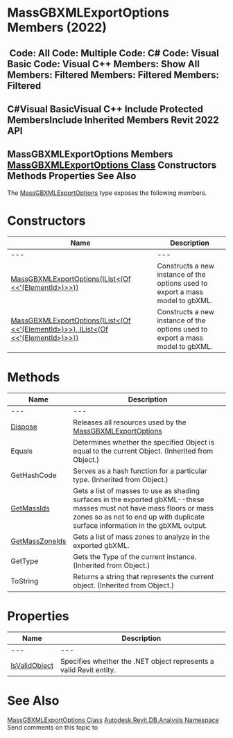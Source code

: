 # MassGBXMLExportOptions Members (2022)

﻿
 Code: All Code: Multiple Code: C# Code: Visual Basic Code: Visual C++  Members: Show All Members: Filtered Members: Filtered Members: Filtered   
---  
C#Visual BasicVisual C++
Include Protected MembersInclude Inherited Members
Revit 2022 API  
---  
MassGBXMLExportOptions Members  
[MassGBXMLExportOptions Class](ac0f3089-3aa2-7dbd-511f-07c4a491df19.md "MassGBXMLExportOptions Class") Constructors Methods Properties See Also  
---  
The [MassGBXMLExportOptions](ac0f3089-3aa2-7dbd-511f-07c4a491df19.md "MassGBXMLExportOptions Class") type exposes the following members.
# Constructors
| Name | Description |
| --- | --- |
| --- | --- | --- |
| [MassGBXMLExportOptions(IList<(Of <<'(ElementId>)>>))](29f36c01-22a2-13d4-c6b6-04978ff633b8.md "MassGBXMLExportOptions Constructor \(IList\(ElementId\)\)") | Constructs a new instance of the options used to export a mass model to gbXML. |
| [MassGBXMLExportOptions(IList<(Of <<'(ElementId>)>>), IList<(Of <<'(ElementId>)>>))](cc898b93-c934-c233-a091-7ad1e2f6e98f.md "MassGBXMLExportOptions Constructor \(IList\(ElementId\), IList\(ElementId\)\)") | Constructs a new instance of the options used to export a mass model to gbXML. |

# Methods
| Name | Description |
| --- | --- |
| --- | --- | --- |
| [Dispose](cdaab5f0-ef7c-f685-48a1-0a04009fc5d3.md "Dispose Method") | Releases all resources used by the [MassGBXMLExportOptions](ac0f3089-3aa2-7dbd-511f-07c4a491df19.md "MassGBXMLExportOptions Class") |
| Equals | Determines whether the specified Object is equal to the current Object. (Inherited from Object.) |
| GetHashCode | Serves as a hash function for a particular type.  (Inherited from Object.) |
| [GetMassIds](c3b38f22-e164-cce3-7f4e-7be90b46bbd7.md "GetMassIds Method") | Gets a list of masses to use as shading surfaces in the exported gbXML--these masses must not have mass floors or mass zones so as not to end up with duplicate surface information in the gbXML output. |
| [GetMassZoneIds](3f622a7f-5416-1e03-45a8-ce7647f89757.md "GetMassZoneIds Method") | Gets a list of mass zones to analyze in the exported gbXML. |
| GetType | Gets the Type of the current instance. (Inherited from Object.) |
| ToString | Returns a string that represents the current object. (Inherited from Object.) |

# Properties
| Name | Description |
| --- | --- |
| --- | --- | --- |
| [IsValidObject](a904f8c2-01c4-d626-5aaa-daa73b80de4e.md "IsValidObject Property") | Specifies whether the .NET object represents a valid Revit entity. |

# See Also
[MassGBXMLExportOptions Class](ac0f3089-3aa2-7dbd-511f-07c4a491df19.md "MassGBXMLExportOptions Class")
[Autodesk.Revit.DB.Analysis Namespace](958e2e12-587d-f188-5d7b-f13d7dbfdf48.md "Autodesk.Revit.DB.Analysis Namespace")
Send comments on this topic to 